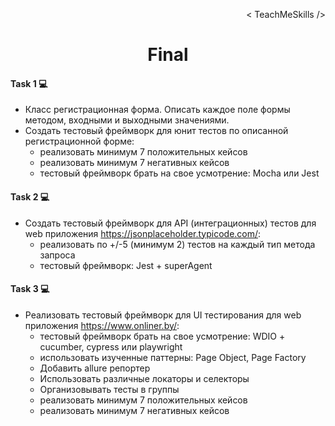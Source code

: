 <p align='right'>< TeachMeSkills /></p>
<h1 align='center'>Final</h1>

#### Task 1 💻
- Класс регистрационная форма. Описать каждое поле формы методом, входными и выходными значениями.
- Создать тестовый фреймворк для юнит тестов по описанной регистрационной форме:
	- реализовать минимум 7 положительных кейсов
	- реализовать минимум 7 негативных кейсов
	- тестовый фреймворк брать на свое усмотрение: Mocha или Jest


#### Task 2 💻
- Создать тестовый фреймворк для API (интеграционных) тестов для web приложения https://jsonplaceholder.typicode.com/:
	- реализовать по +/-5 (минимум 2) тестов на каждый тип метода запроса
	- тестовый фреймворк: Jest + superAgent


#### Task 3 💻
- Реализовать тестовый фреймворк для UI тестирования для web приложения https://www.onliner.by/:
	- тестовый фреймворк брать на свое усмотрение: WDIO + cucumber, cypress или playwright
	- использовать изученные паттерны: Page Object, Page Factory
	- Добавить allure репортер
	- Использовать различные локаторы и селекторы
	- Организовывать тесты в группы
	- реализовать минимум 7 положительных кейсов
	- реализовать минимум 7 негативных кейсов